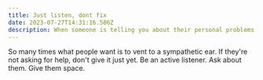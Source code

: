 ```yaml
---
title: Just listen, dont fix
date: 2023-07-27T14:31:16.586Z
description: When someone is telling you about their personal problems, maybe they dont want solutions right then.
---
```


So many times what people want is to vent to a sympathetic ear. If they're not asking for help, don't give it just yet. Be an active listener. Ask about them. Give them space.

